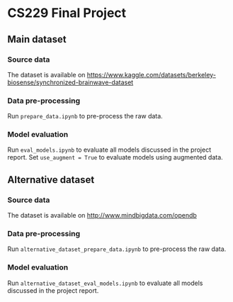 # CS229 Final Project

## Main dataset

### Source data
The dataset is available on https://www.kaggle.com/datasets/berkeley-biosense/synchronized-brainwave-dataset

### Data pre-processing
Run `prepare_data.ipynb` to pre-process the raw data.

### Model evaluation
Run `eval_models.ipynb` to evaluate all models discussed in the project report. Set `use_augment = True` to evaluate models using augmented data.

## Alternative dataset

### Source data
The dataset is available on http://www.mindbigdata.com/opendb

### Data pre-processing
Run `alternative_dataset_prepare_data.ipynb` to pre-process the raw data.

### Model evaluation
Run `alternative_dataset_eval_models.ipynb` to evaluate all models discussed in the project report.
